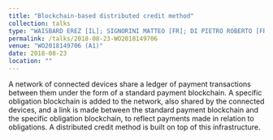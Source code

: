 ```yaml
---
title: "Blockchain-based distributed credit method"
collection: talks
type: "WAISBARD EREZ [IL]; SIGNORINI MATTEO [FR]; DI PIETRO ROBERTO [FR]"
permalink: /talks/2018-08-23-WO2018149706
venue: "WO2018149706 (A1)"
date: 2018-08-23
location: ""
---
```


A network of connected devices share a ledger of payment transactions between them under the form of a standard payment blockchain. A specific obligation blockchain is added to the network, also shared by the connected devices, and a link is made between the standard payment blockchain and the specific obligation blockchain, to reflect payments made in relation to obligations. A distributed credit method is built on top of this infrastructure.
